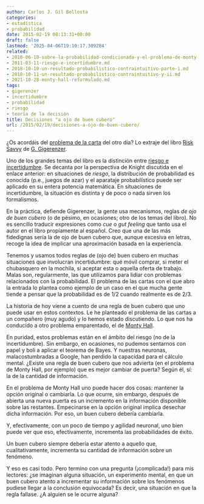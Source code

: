 ```yaml
---
author: Carlos J. Gil Bellosta
categories:
- estadística
- probabilidad
date: 2015-02-19 08:13:31+00:00
draft: false
lastmod: '2025-04-06T19:10:17.309284'
related:
- 2010-06-10-sobre-la-probabilidad-condicionada-y-el-problema-de-monty-hall.md
- 2011-03-11-riesgo-e-incertidumbre.md
- 2018-10-10-un-resultado-probabilistico-contraintuitivo-parte-i.md
- 2018-10-11-un-resultado-probabilistico-contraintuitivo-y-ii.md
- 2021-10-28-monty-hall-reformulado.md
tags:
- gigerenzer
- incertidumbre
- probabilidad
- riesgo
- teoría de la decisión
title: Decisiones "a ojo de buen cubero"
url: /2015/02/19/decisiones-a-ojo-de-buen-cubero/
---
```


¿Os acordáis del [problema de la carta](https://datanalytics.com/2015/02/17/un-problema-de-cartas/) del otro día? Lo extraje del libro [Risk Savvy](https://datanalytics.com/2015/01/08/tres-libros-mas-una-biblioteca-menos/) de [G. Gigerenzer](https://datanalytics.com/2014/11/11/un-30-de-probabilidad-de-que-llueva-manana/).

Uno de los grandes temas del libro es la distinción entre [riesgo e incertidumbre](https://datanalytics.com/2011/03/11/riesgo-e-incertidumbre/). Se decanta por la perspectiva de Knight discutida en el enlace anterior: en situaciones de _riesgo_, la distribución de probabilidad es conocida (p.e., juegos de azar) y el aparataje probabilístico puede ser aplicado en su entera potencia matemática. En situaciones de incertidumbre, la situación es distinta y de poco o nada sirven los formalismos.

En la práctica, defiende Gigerenzer, la gente usa mecanismos, reglas _de ojo de buen cubero_ (o de pésimo, en ocasiones; otro de los temas del libro). No es sencillo traducir expresiones como _cue_ o _gut feeling_ que tanto usa el autor en el libro propiamente al español. Creo que una de las más fidedignas sería la de ojo de buen cubero que, aunque excesiva en letras, recoge la idea de implicar una aproximación basada en la experiencia.

Tenemos y usamos todos reglas de (ojo de) buen cubero en muchas situaciones que involucran incertidumbre: qué móvil comprar, si meter el chubasquero en la mochila, si aceptar esta o aquella oferta de trabajo. Malas son, regularmente, las que utilizamos para lidiar con problemas relacionados con la probabilidad. El problema de las cartas con el que abro la entrada lo plantea como ejemplo de un caso en el que mucha gente tiende a pensar que la probabilidad es de 1/2 cuando realmente es de 2/3.

La historia de hoy viene a cuento de una regla de buen cubero que uno puede usar en estos contextos. Le he planteado el problema de las cartas a un compañero (muy agudo) y lo hemos estado discutiendo. Lo que nos ha conducido a otro problema emparentado, el de [Monty Hall](https://datanalytics.com/2010/06/10/sobre-la-probabilidad-condicionada-y-el-problema-de-monty-hall/).

En puridad, estos problemas están en el ámbito del riesgo (no de la incertidumbre). Sin embargo, en ocasiones, no pudemos sentarnos con papel y boli a aplicar el teorema de Bayes. Y nuestras neuronas, malacostumbradas a Google, han perdido la capacidad para el cálculo mental. ¿Existe una regla de buen cubero que nos advierta (en el problema de Monty Hall, por ejemplo) que es mejor cambiar de puerta? Según él, sí: la de la cantidad de información.

En el problema de Monty Hall uno puede hacer dos cosas: mantener la opción original o cambiarla. Lo que ocurre, sin embargo, después de abierta una nueva puerta es un incremento en la información disponible sobre las restantes. Empecinarse en la opción original implica desechar dicha información. Por eso, un buen cubero debería cambiarla.

Y, efectivamente, con un poco de tiempo y agilidad neuronal, uno bien puede ver que eso, efectivamente, incrementa las probabilidades de éxito.

Un buen cubero siempre debería estar atento a aquello que, cualitativamente, incrementa su cantidad de información sobre un fenómeno.

Y eso es casi todo. Pero termino con una pregunta (¡complicada!) para mis lectores: ¿se imaginan alguna situación, un experimento mental, en que un buen cubero atento a incrementar su información sobre los fenómenos pudiese llegar a la conclusión equivocada? Es decir, una situación en que la regla fallase. ¿A alguien se le ocurre alguna?